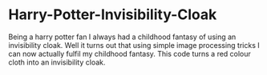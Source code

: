 # Harry-Potter-Invisibility-Cloak
Being a harry potter fan I always had a childhood fantasy of using an invisibility cloak. Well it turns out that using simple image processing tricks I can now actually fulfil my childhood fantasy. This code turns a red colour cloth into an invisibility cloak.
